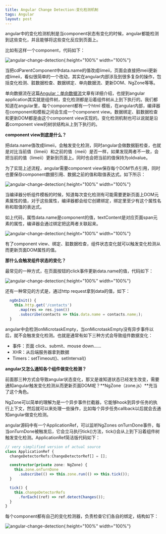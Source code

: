 ```yaml
---
title: Angular Change Detection:变化检测机制
tags: Angular
layout: post
---
```


angular中的变化检测机制是当component状态有变化的时候，angular都能检测到这些变化，并且能够将这些变化反应到页面上。


比如有这样一个component，代码如下：

![angular-change-detection](https://limeii.github.io/assets/images/posts/angular/angular-change-detection01.png){:height="100%" width="100%"}

当把cdParentComponent中data.name的值改成limeii，页面会直接把meii更新成limeii，看似很简单的一个改动，其实在angular内部涉及到很多复杂的操作，包括变化检测、脏数据检查、数据绑定、单向数据流、更新DOM、NgZone等等。


单向数据流在这篇[Angular：单向数据流](https://limeii.github.io/2019/06/angular-unidirectional-data-flow/)文章有详细介绍，也提到angular application其实就是组件树，变化检测都是沿着组件树从上到下执行的。我们都知道在angular里，每个component都有一个html 模板，在angular内部，编译器在component和模板之间会生成一个component view。数据绑定、脏数据检查和更新DOM都是由这个component view实现的。变化检测机制也可以说就是沿着component view的树状结构从上到下执行的。


**component view到底是什么？**


把data.name值改成limeii，会触发变化检测，同时angular会做数据脏检查，也就是对比当前值（limeii）和之前的值（meii）是否一样，如果发现两者不一致，会把当前的值（limeii）更新到页面上。同时也会把当前的值保持为oldvalue。


为了实现上述流程，angular需要component view保存每个DOM节点引用，同时也要保存component数据引用、数据之前的值和取值表达式。如下所示：

![angular-change-detection](https://limeii.github.io/assets/images/posts/angular/angular-change-detection02.png){:height="100%" width="100%"}

当编译器分析组件模板的时候，知道每次变化检测有可能需要更新页面上DOM元素属性的值，对于这些属性，编译器都会给它创建绑定，绑定里至少有这个属性名称和取值的表达式。


如上代码，属性data.name是component的值，textContent是对应页面span元素的属性，编译器会通过绑定把这两者关联起来。

![angular-change-detection](https://limeii.github.io/assets/images/posts/angular/angular-change-detection03.png){:height="100%" width="100%"}

有了component view、绑定、脏数据检查，组件状态变化就可以触发变化检测从而更新页面DOM属性的值。


**那什么会触发组件状态的变化？**


最常见的一种方式，在页面按钮的click事件更新data.name的值，代码如下：

![angular-change-detection](https://limeii.github.io/assets/images/posts/angular/angular-change-detection04.png){:height="100%" width="100%"}

还有一种常见的方式是，通过http request拿到data的值，如下：

```ts
  ngOnInit() {
    this.http.get('/contacts')
      .map(res => res.json())
      .subscribe(contacts => this.data.name = contacts.name;);
  }

```

angular中会检测onMicrotaskEmpty，当onMicrotaskEmpty没有异步事件以后，就不会触发变化检测。也就是通常有如下三种方式会导致组件数据变化：

- 事件：页面 click、submit、mouse down......
- XHR：从后端服务器拿到数据
- Timers：setTimeout()、setInterval()


**angular又怎么通知各个组件做变化检测？**


前面那三种方式会导致angular状态变化，那又是谁知道状态已经发生改变，需要通知angular触发变化检测从而更新页面DOM呢？**NgZone（zone.js）**充当了这个角色。


NgZone可以简单的理解为是一个异步事件拦截器，它能够hook到异步任务的执行上下文，然后就可以来处理一些操作，比如每个异步任务callback以后就会去通知angular做变化检测。


angular源码中有一个ApplicationRef，可以监听NgZones onTurnDone事件，每当onTurnDone被触发后，它会立马执行tick()方法，tick()会从上到下沿着组件树触发变化检测。ApplicationRef简洁版代码如下：

```ts
// very simplified version of actual source
class ApplicationRef {
  changeDetectorRefs:ChangeDetectorRef[] = [];

  constructor(private zone: NgZone) {
    this.zone.onTurnDone
      .subscribe(() => this.zone.run(() => this.tick());
  }

  tick() {
    this.changeDetectorRefs
      .forEach((ref) => ref.detectChanges());
  }
}
```


每个component都有自己的变化检测器，负责检查它们各自的绑定，结构如下：

![angular-change-detection](https://limeii.github.io/assets/images/posts/angular/angular-change-detection05.png){:height="100%" width="100%"}